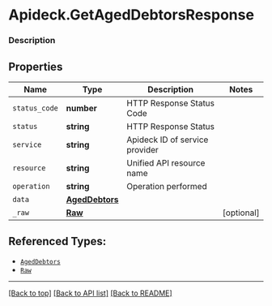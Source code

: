# Apideck.GetAgedDebtorsResponse

### Description

## Properties
Name | Type | Description | Notes
------------ | ------------- | ------------- | -------------
`status_code` | **number** | HTTP Response Status Code | 
`status` | **string** | HTTP Response Status | 
`service` | **string** | Apideck ID of service provider | 
`resource` | **string** | Unified API resource name | 
`operation` | **string** | Operation performed | 
`data` | [**AgedDebtors**](AgedDebtors.md) |  | 
`_raw` | [**Raw**](Raw.md) |  | [optional] 





## Referenced Types:





* [`AgedDebtors`](AgedDebtors.md)
* [`Raw`](Raw.md)

---

[[Back to top]](#) [[Back to API list]](../../../../README.md#documentation-for-api-endpoints) [[Back to README]](../../../../README.md)


